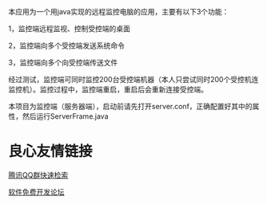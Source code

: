 本应用为一个用java实现的远程监控电脑的应用，主要有以下3个功能：

1，监控端远程监视、控制受控端的桌面

2，监控端向多个受控端发送系统命令

3，监控端向多个向受控端传送文件


经过测试，监控端可同时监控200台受控端机器（本人只尝试同时200个受控机连监控机）。监控过程中，监控端重启，重启后会重新连接受控端。


本项目为监控端（服务器端），启动前请先打开server.conf，正确配置好其中的属性，然后运行ServerFrame.java

 # 良心友情链接

[腾讯QQ群快速检索](http://u.720life.cn/s/8cf73f7c)

[软件免费开发论坛](http://u.720life.cn/s/bbb01dc0)